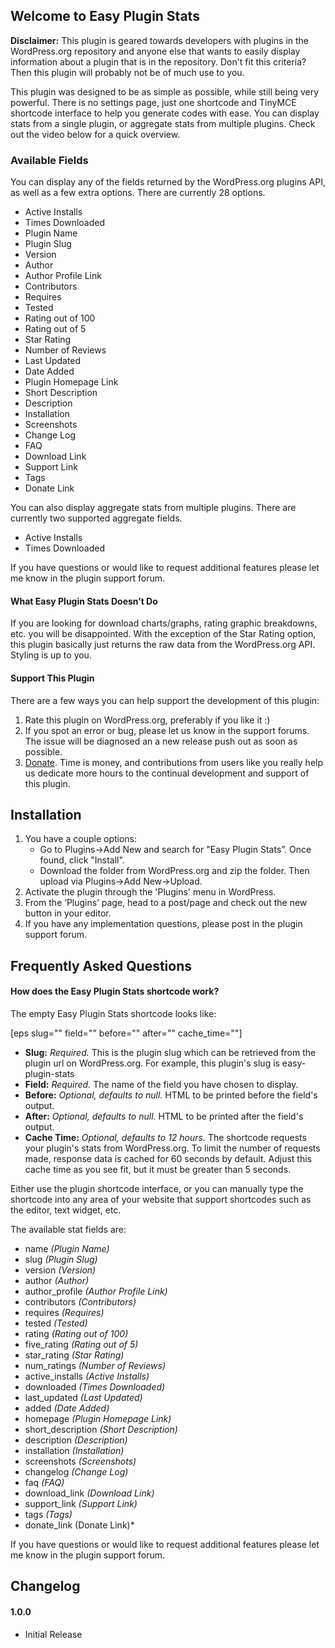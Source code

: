 ## Welcome to Easy Plugin Stats

**Disclaimer:** This plugin is geared towards developers with plugins in the WordPress.org repository and anyone else that wants to easily display information about a plugin that is in the repository. Don't fit this criteria? Then this plugin will probably not be of much use to you. 

This plugin was designed to be as simple as possible, while still being very powerful. There is no settings page, just one shortcode and TinyMCE shortcode interface to help you generate codes with ease. You can display stats from a single plugin, or aggregate stats from multiple plugins. Check out the video below for a quick overview.  


### Available Fields

You can display any of the fields returned by the WordPress.org plugins API, as well as a few extra options. There are currently 28 options.

* Active Installs
* Times Downloaded
* Plugin Name
* Plugin Slug
* Version
* Author
* Author Profile Link
* Contributors
* Requires
* Tested
* Rating out of 100
* Rating out of 5
* Star Rating
* Number of Reviews
* Last Updated
* Date Added
* Plugin Homepage Link
* Short Description
* Description
* Installation
* Screenshots
* Change Log
* FAQ
* Download Link
* Support Link
* Tags
* Donate Link

You can also display aggregate stats from multiple plugins. There are currently two supported aggregate fields.

* Active Installs
* Times Downloaded

If you have questions or would like to request additional features please let me know in the plugin support forum.

#### What Easy Plugin Stats Doesn’t Do

If you are looking for download charts/graphs, rating graphic breakdowns, etc. you will be disappointed. With the exception of the Star Rating option, this plugin basically just returns the raw data from the WordPress.org API. Styling is up to you. 

#### Support This Plugin

There are a few ways you can help support the development of this plugin:

1. Rate this plugin on WordPress.org, preferably if you like it :)
1. If you spot an error or bug, please let us know in the support forums. The issue will be diagnosed an a new release push out as soon as possible.
1. [Donate](https://www.paypal.com/cgi-bin/webscr?cmd=_s-xclick&hosted_button_id=5BQQ26BHVMEYW). Time is money, and contributions from users like you really help us dedicate more hours to the continual development and support of this plugin.


## Installation

1. You have a couple options:
	* Go to Plugins->Add New and search for "Easy Plugin Stats”. Once found, click "Install".
	* Download the folder from WordPress.org and zip the folder. Then upload via Plugins->Add New->Upload.
2. Activate the plugin through the 'Plugins' menu in WordPress.
3. From the ‘Plugins’ page, head to a post/page and check out the new button in your editor.
4. If you have any implementation questions, please post in the plugin support forum.


## Frequently Asked Questions

#### How does the Easy Plugin Stats shortcode work? 

The empty Easy Plugin Stats shortcode looks like:

[eps slug="" field="" before="" after="" cache_time=""]

* **Slug:** *Required.* This is the plugin slug which can be retrieved from the plugin url on WordPress.org. For example, this plugin's slug is easy-plugin-stats
* **Field:** *Required.* The name of the field you have chosen to display. 
* **Before:** *Optional, defaults to null.* HTML to be printed before the field's output.
* **After:** *Optional, defaults to null.* HTML to be printed after the field's output.
* **Cache Time:** *Optional, defaults to 12 hours.* The shortcode requests your plugin's stats from WordPress.org. To limit the number of requests made, response data is cached for 60 seconds by default. Adjust this cache time as you see fit, but it must be greater than 5 seconds.

Either use the plugin shortcode interface, or you can manually type the shortcode into any area of your website that support shortcodes such as the editor, text widget, etc. 

The available stat fields are:

* name *(Plugin Name)*
* slug *(Plugin Slug)*
* version *(Version)*
* author *(Author)*
* author_profile *(Author Profile Link)*
* contributors *(Contributors)*
* requires *(Requires)*
* tested *(Tested)*
* rating *(Rating out of 100)*
* five_rating *(Rating out of 5)*
* star_rating *(Star Rating)*
* num_ratings *(Number of Reviews)*
* active_installs *(Active Installs)*
* downloaded *(Times Downloaded)*
* last_updated *(Last Updated)*
* added *(Date Added)*
* homepage *(Plugin Homepage Link)*
* short_description *(Short Description)*
* description *(Description)*
* installation *(Installation)*
* screenshots *(Screenshots)*
* changelog *(Change Log)*
* faq *(FAQ)*
* download_link *(Download Link)*
* support_link *(Support Link)*
* tags *(Tags)*
* donate_link (Donate Link)*

If you have questions or would like to request additional features please let me know in the plugin support forum.

## Changelog

#### 1.0.0
* Initial Release
